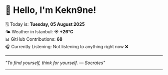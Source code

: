 # 👋 Hello, I'm Kekn9ne!

🗓️ Today is: **Tuesday, 05 August 2025**  
🌤️ Weather in Istanbul: **☀️   +26°C**  
📊 GitHub Contributions: **68**  
🎧 Currently Listening: Not listening to anything right now ❌

---

_"To find yourself, think for yourself. — *Socrates*"_

---
